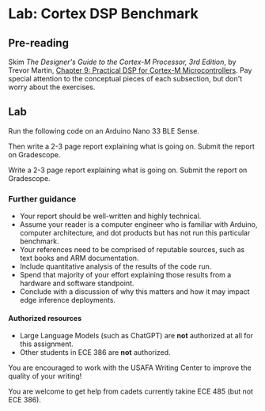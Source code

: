 # Lab: Cortex DSP Benchmark

## Pre-reading

Skim *The Designer's Guide to the Cortex-M Processor, 3rd Edition*, by Trevor Martin, [Chapter 9: Practical DSP for Cortex-M Microcontrollers](https://learning.oreilly.com/library/view/the-designers-guide/9780323854955/xhtml/Ch009_313-353_B9780323854948000103.xhtml). Pay special attention to the conceptual pieces of each subsection, but don't worry about the exercises.

## Lab

Run the following code on an Arduino Nano 33 BLE Sense.

Then write a 2-3 page report explaining what is going on.
Submit the report on Gradescope.

<script src="https://gist.github.com/byarbrough/9cda569df945c8817142c2d6b77d5037.js"></script>

Write a 2-3 page report explaining what is going on.
Submit the report on Gradescope.

### Further guidance

- Your report should be well-written and highly technical.
- Assume your reader is a computer engineer who is familiar with Arduino, computer architecture, and dot products but has not run this particular benchmark.
- Your references need to be comprised of reputable sources, such as text books and ARM documentation.
- Include quantitative analysis of the results of the code run.
- Spend that majority of your effort explaining those results from a hardware and software standpoint.
- Conclude with a discussion of why this matters and how it may impact edge inference deployments.

#### Authorized resources

- Large Language Models (such as ChatGPT) are **not** authorized at all for this assignment.
- Other students in ECE 386 are **not** authorized.

You are encouraged to work with the USAFA Writing Center to improve the quality of your writing!

You are welcome to get help from cadets currently takine ECE 485 (but not ECE 386).
